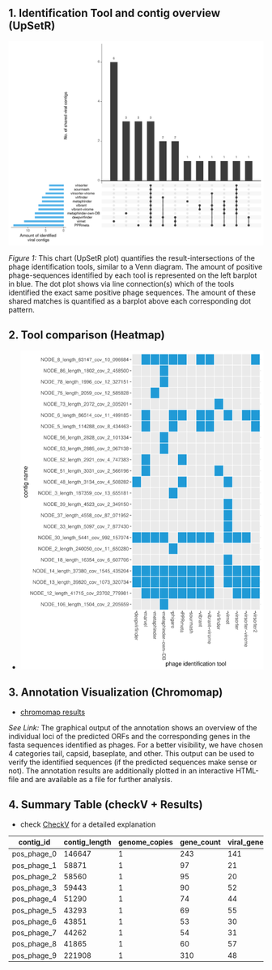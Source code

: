 ## 1.  Identification Tool and contig overview (UpSetR)

![plot](figures/plot.svg)

*Figure 1:* This chart (UpSetR plot) quantifies the result-intersections of the phage identification tools, similar to a Venn diagram. The amount of positive phage-sequences identified by each tool is represented on the left barplot in blue. The dot plot shows via line connection(s) which of the tools identified the exact same positive phage sequences. The amount of these shared matches is quantified as a barplot above each corresponding dot pattern.


## 2. Tool comparison (Heatmap)
* ![phage-distribution](figures/phage-distribution.svg)


## 3. Annotation Visualization (Chromomap) 
* [chromomap results](https://replikation.github.io/What_the_Phage/index.html)

*See Link:* The graphical output of the annotation shows an overview of the individual loci of the predicted ORFs and the corresponding genes in the fasta sequences identified as phages. For a better visibility, we have chosen 4 categories tail, capsid, baseplate, and other. This output can be used to verify the identified sequences (if the predicted sequences make sense or not). The annotation results are additionally plotted in an interactive HTML-file and are available as a file for further analysis.

## 4. Summary Table (checkV + Results)
* check [CheckV](https://bitbucket.org/berkeleylab/checkv/src/master/) for a detailed explanation

contig_id|	contig_length|	genome_copies|	gene_count|	viral_genes|	host_genes|	checkv_quality|	miuvig_quality|	completeness|	completeness_method|	contamination|	provirus|
|-|-|-|-|-|-|-|-|-|-|-|-|
pos_phage_0|	146647|	1|	243|	141|	1|	High-quality|	High-quality|	97.03|	AAI-based|	0|	No|
pos_phage_1|	58871|	1|	97|	21|	0|	High-quality|	High-quality|	100|	AAI-based|	0|	No|
pos_phage_2|	58560|	1|	95|	20|	0|	High-quality|	High-quality|	99.47|	AAI-based|	0|	No|
pos_phage_3|	59443|	1|	90|	52|	0|	High-quality|	High-quality|	100|	AAI-based|	0|	No|
pos_phage_4|	51290|	1|	74|	44|	0|	High-quality|	High-quality|	100|	AAI-based|	0|	No|
pos_phage_5|	43293|	1|	69|	55|	0|	High-quality|	High-quality|	100|	AAI-based|	0|	No|
pos_phage_6|	43851|	1|	53|	30|	0|	High-quality|	High-quality|	98.71|	AAI-based|	0|	No|
pos_phage_7|	44262|	1|	54|	31|	0|	High-quality|	High-quality|	99.64|	AAI-based|	0|	No|
pos_phage_8|	41865|	1|	60|	57|	0|	High-quality|	High-quality|	97.29|	AAI-based|	0|	No|
pos_phage_9|	221908|	1|	310|	48|	9|	High-quality|	High-quality|	100|	AAI-based|	0|	No|
